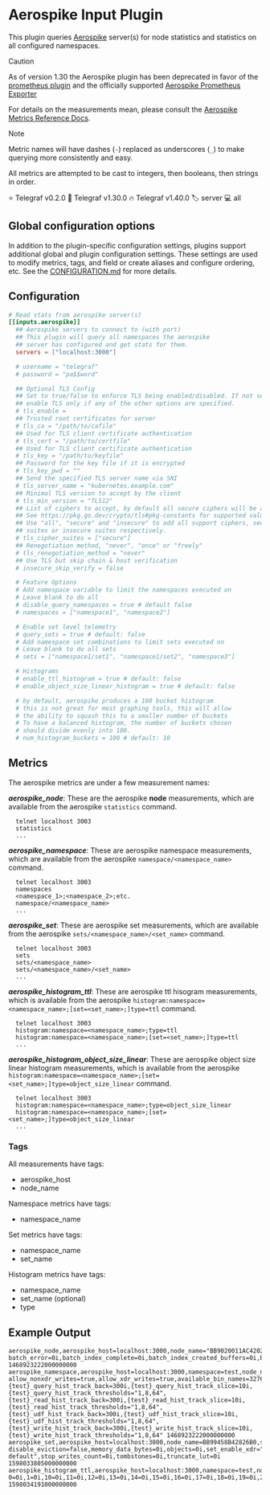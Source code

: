 # Aerospike Input Plugin

This plugin queries [Aerospike][aerospike] server(s) for node statistics and
statistics on all configured namespaces.

> [!CAUTION]
> As of version 1.30 the Aerospike plugin has been deprecated in favor of the
> [prometheus plugin](/plugins/inputs/prometheus/README.md) and the officially
> supported [Aerospike Prometheus Exporter][prometheus_exporter]

For details on the measurements mean, please consult the
[Aerospike Metrics Reference Docs][ref_manual].

> [!NOTE]
> Metric names will have dashes (`-`) replaced as underscores (`_`) to make
> querying more consistently and easy.

All metrics are attempted to be cast to integers, then booleans, then strings
in order.

⭐ Telegraf v0.2.0
🚩 Telegraf v1.30.0
🔥 Telegraf v1.40.0
🏷️ server
💻 all

[aerospike]: https://www.aerospike.com
[prometheus_exporter]: https://aerospike.com/docs/monitorstack/configure/configure-exporter
[ref_manual]: https://www.aerospike.com/docs/reference/metrics

## Global configuration options <!-- @/docs/includes/plugin_config.md -->

In addition to the plugin-specific configuration settings, plugins support
additional global and plugin configuration settings. These settings are used to
modify metrics, tags, and field or create aliases and configure ordering, etc.
See the [CONFIGURATION.md][CONFIGURATION.md] for more details.

[CONFIGURATION.md]: ../../../docs/CONFIGURATION.md#plugins

## Configuration

```toml @sample.conf
# Read stats from aerospike server(s)
[[inputs.aerospike]]
  ## Aerospike servers to connect to (with port)
  ## This plugin will query all namespaces the aerospike
  ## server has configured and get stats for them.
  servers = ["localhost:3000"]

  # username = "telegraf"
  # password = "pa$$word"

  ## Optional TLS Config
  ## Set to true/false to enforce TLS being enabled/disabled. If not set,
  ## enable TLS only if any of the other options are specified.
  # tls_enable =
  ## Trusted root certificates for server
  # tls_ca = "/path/to/cafile"
  ## Used for TLS client certificate authentication
  # tls_cert = "/path/to/certfile"
  ## Used for TLS client certificate authentication
  # tls_key = "/path/to/keyfile"
  ## Password for the key file if it is encrypted
  # tls_key_pwd = ""
  ## Send the specified TLS server name via SNI
  # tls_server_name = "kubernetes.example.com"
  ## Minimal TLS version to accept by the client
  # tls_min_version = "TLS12"
  ## List of ciphers to accept, by default all secure ciphers will be accepted
  ## See https://pkg.go.dev/crypto/tls#pkg-constants for supported values.
  ## Use "all", "secure" and "insecure" to add all support ciphers, secure
  ## suites or insecure suites respectively.
  # tls_cipher_suites = ["secure"]
  ## Renegotiation method, "never", "once" or "freely"
  # tls_renegotiation_method = "never"
  ## Use TLS but skip chain & host verification
  # insecure_skip_verify = false

  # Feature Options
  # Add namespace variable to limit the namespaces executed on
  # Leave blank to do all
  # disable_query_namespaces = true # default false
  # namespaces = ["namespace1", "namespace2"]

  # Enable set level telemetry
  # query_sets = true # default: false
  # Add namespace set combinations to limit sets executed on
  # Leave blank to do all sets
  # sets = ["namespace1/set1", "namespace1/set2", "namespace3"]

  # Histograms
  # enable_ttl_histogram = true # default: false
  # enable_object_size_linear_histogram = true # default: false

  # by default, aerospike produces a 100 bucket histogram
  # this is not great for most graphing tools, this will allow
  # the ability to squash this to a smaller number of buckets
  # To have a balanced histogram, the number of buckets chosen
  # should divide evenly into 100.
  # num_histogram_buckets = 100 # default: 10
```

## Metrics

The aerospike metrics are under a few measurement names:

***aerospike_node***: These are the aerospike **node** measurements, which are
available from the aerospike `statistics` command.

```text
  telnet localhost 3003
  statistics
  ...
```

***aerospike_namespace***: These are aerospike namespace measurements, which
are available from the aerospike `namespace/<namespace_name>` command.

```text
  telnet localhost 3003
  namespaces
  <namespace_1>;<namespace_2>;etc.
  namespace/<namespace_name>
  ...
```

***aerospike_set***: These are aerospike set measurements, which
are available from the aerospike `sets/<namespace_name>/<set_name>` command.

```text
  telnet localhost 3003
  sets
  sets/<namespace_name>
  sets/<namespace_name>/<set_name>
  ...
```

***aerospike_histogram_ttl***: These are aerospike ttl hisogram measurements,
which is available from the aerospike
`histogram:namespace=<namespace_name>;[set=<set_name>;]type=ttl` command.

```text
  telnet localhost 3003
  histogram:namespace=<namespace_name>;type=ttl
  histogram:namespace=<namespace_name>;[set=<set_name>;]type=ttl
  ...
```

***aerospike_histogram_object_size_linear***: These are aerospike object size
linear histogram measurements, which is available from the aerospike
`histogram:namespace=<namespace_name>;[set=<set_name>;]type=object_size_linear`
command.

```text
  telnet localhost 3003
  histogram:namespace=<namespace_name>;type=object_size_linear
  histogram:namespace=<namespace_name>;[set=<set_name>;]type=object_size_linear
  ...
```

### Tags

All measurements have tags:

- aerospike_host
- node_name

Namespace metrics have tags:

- namespace_name

Set metrics have tags:

- namespace_name
- set_name

Histogram metrics have tags:

- namespace_name
- set_name (optional)
- type

## Example Output

```text
aerospike_node,aerospike_host=localhost:3000,node_name="BB9020011AC4202" batch_error=0i,batch_index_complete=0i,batch_index_created_buffers=0i,batch_index_destroyed_buffers=0i,batch_index_error=0i,batch_index_huge_buffers=0i,batch_index_initiate=0i,batch_index_queue="0:0,0:0,0:0,0:0",batch_index_timeout=0i,batch_index_unused_buffers=0i,batch_initiate=0i,batch_queue=0i,batch_timeout=0i,client_connections=6i,cluster_integrity=true,cluster_key="8AF422E05281249E",cluster_size=1i,delete_queue=0i,demarshal_error=0i,early_tsvc_batch_sub_error=0i,early_tsvc_client_error=0i,early_tsvc_udf_sub_error=0i,fabric_connections=16i,fabric_msgs_rcvd=0i,fabric_msgs_sent=0i,heartbeat_connections=0i,heartbeat_received_foreign=0i,heartbeat_received_self=0i,info_complete=47i,info_queue=0i,migrate_allowed=true,migrate_partitions_remaining=0i,migrate_progress_recv=0i,migrate_progress_send=0i,objects=0i,paxos_principal="BB9020011AC4202",proxy_in_progress=0i,proxy_retry=0i,query_long_running=0i,query_short_running=0i,reaped_fds=0i,record_refs=0i,rw_in_progress=0i,scans_active=0i,sindex_gc_activity_dur=0i,sindex_gc_garbage_cleaned=0i,sindex_gc_garbage_found=0i,sindex_gc_inactivity_dur=0i,sindex_gc_list_creation_time=0i,sindex_gc_list_deletion_time=0i,sindex_gc_locktimedout=0i,sindex_gc_objects_validated=0i,sindex_ucgarbage_found=0i,sub_objects=0i,system_free_mem_pct=92i,system_swapping=false,tsvc_queue=0i,uptime=1457i 1468923222000000000
aerospike_namespace,aerospike_host=localhost:3000,namespace=test,node_name="BB9020011AC4202" allow_nonxdr_writes=true,allow_xdr_writes=true,available_bin_names=32768i,batch_sub_proxy_complete=0i,batch_sub_proxy_error=0i,batch_sub_proxy_timeout=0i,batch_sub_read_error=0i,batch_sub_read_not_found=0i,batch_sub_read_success=0i,batch_sub_read_timeout=0i,batch_sub_tsvc_error=0i,batch_sub_tsvc_timeout=0i,client_delete_error=0i,client_delete_not_found=0i,client_delete_success=0i,client_delete_timeout=0i,client_lang_delete_success=0i,client_lang_error=0i,client_lang_read_success=0i,client_lang_write_success=0i,client_proxy_complete=0i,client_proxy_error=0i,client_proxy_timeout=0i,client_read_error=0i,client_read_not_found=0i,client_read_success=0i,client_read_timeout=0i,client_tsvc_error=0i,client_tsvc_timeout=0i,client_udf_complete=0i,client_udf_error=0i,client_udf_timeout=0i,client_write_error=0i,client_write_success=0i,client_write_timeout=0i,cold_start_evict_ttl=4294967295i,conflict_resolution_policy="generation",current_time=206619222i,data_in_index=false,default_ttl=432000i,device_available_pct=99i,device_free_pct=100i,device_total_bytes=4294967296i,device_used_bytes=0i,disallow_null_setname=false,enable_benchmarks_batch_sub=false,enable_benchmarks_read=false,enable_benchmarks_storage=false,enable_benchmarks_udf=false,enable_benchmarks_udf_sub=false,enable_benchmarks_write=false,enable_hist_proxy=false,enable_xdr=false,evict_hist_buckets=10000i,evict_tenths_pct=5i,evict_ttl=0i,evicted_objects=0i,expired_objects=0i,fail_generation=0i,fail_key_busy=0i,fail_record_too_big=0i,fail_xdr_forbidden=0i,geo2dsphere_within.earth_radius_meters=6371000i,geo2dsphere_within.level_mod=1i,geo2dsphere_within.max_cells=12i,geo2dsphere_within.max_level=30i,geo2dsphere_within.min_level=1i,geo2dsphere_within.strict=true,geo_region_query_cells=0i,geo_region_query_falsepos=0i,geo_region_query_points=0i,geo_region_query_reqs=0i,high_water_disk_pct=50i,high_water_memory_pct=60i,hwm_breached=false,ldt_enabled=false,ldt_gc_rate=0i,ldt_page_size=8192i,master_objects=0i,master_sub_objects=0i,max_ttl=315360000i,max_void_time=0i,memory_free_pct=100i,memory_size=1073741824i,memory_used_bytes=0i,memory_used_data_bytes=0i,memory_used_index_bytes=0i,memory_used_sindex_bytes=0i,migrate_order=5i,migrate_record_receives=0i,migrate_record_retransmits=0i,migrate_records_skipped=0i,migrate_records_transmitted=0i,migrate_rx_instances=0i,migrate_rx_partitions_active=0i,migrate_rx_partitions_initial=0i,migrate_rx_partitions_remaining=0i,migrate_sleep=1i,migrate_tx_instances=0i,migrate_tx_partitions_active=0i,migrate_tx_partitions_imbalance=0i,migrate_tx_partitions_initial=0i,migrate_tx_partitions_remaining=0i,non_expirable_objects=0i,ns_forward_xdr_writes=false,nsup_cycle_duration=0i,nsup_cycle_sleep_pct=0i,objects=0i,prole_objects=0i,prole_sub_objects=0i,query_agg=0i,query_agg_abort=0i,query_agg_avg_rec_count=0i,query_agg_error=0i,query_agg_success=0i,query_fail=0i,query_long_queue_full=0i,query_long_reqs=0i,query_lookup_abort=0i,query_lookup_avg_rec_count=0i,query_lookup_error=0i,query_lookup_success=0i,query_lookups=0i,query_reqs=0i,query_short_queue_full=0i,query_short_reqs=0i,query_udf_bg_failure=0i,query_udf_bg_success=0i,read_consistency_level_override="off",repl_factor=1i,scan_aggr_abort=0i,scan_aggr_complete=0i,scan_aggr_error=0i,scan_basic_abort=0i,scan_basic_complete=0i,scan_basic_error=0i,scan_udf_bg_abort=0i,scan_udf_bg_complete=0i,scan_udf_bg_error=0i,set_deleted_objects=0i,sets_enable_xdr=true,sindex.data_max_memory="ULONG_MAX",sindex.num_partitions=32i,single_bin=false,stop_writes=false,stop_writes_pct=90i,storage_engine="device",storage_engine.cold_start_empty=false,storage_engine.data_in_memory=true,storage_engine.defrag_lwm_pct=50i,storage_engine.defrag_queue_min=0i,storage_engine.defrag_sleep=1000i,storage_engine.defrag_startup_minimum=10i,storage_engine.disable_odirect=false,storage_engine.enable_osync=false,storage_engine.file="/opt/aerospike/data/test.dat",storage_engine.filesize=4294967296i,storage_engine.flush_max_ms=1000i,storage_engine.fsync_max_sec=0i,storage_engine.max_write_cache=67108864i,storage_engine.min_avail_pct=5i,storage_engine.post_write_queue=0i,storage_engine.scheduler_mode="null",storage_engine.write_block_size=1048576i,storage_engine.write_threads=1i,sub_objects=0i,udf_sub_lang_delete_success=0i,udf_sub_lang_error=0i,udf_sub_lang_read_success=0i,udf_sub_lang_write_success=0i,udf_sub_tsvc_error=0i,udf_sub_tsvc_timeout=0i,udf_sub_udf_complete=0i,udf_sub_udf_error=0i,udf_sub_udf_timeout=0i,write_commit_level_override="off",xdr_write_error=0i,xdr_write_success=0i,xdr_write_timeout=0i,{test}_query_hist_track_back=300i,{test}_query_hist_track_slice=10i,{test}_query_hist_track_thresholds="1,8,64",{test}_read_hist_track_back=300i,{test}_read_hist_track_slice=10i,{test}_read_hist_track_thresholds="1,8,64",{test}_udf_hist_track_back=300i,{test}_udf_hist_track_slice=10i,{test}_udf_hist_track_thresholds="1,8,64",{test}_write_hist_track_back=300i,{test}_write_hist_track_slice=10i,{test}_write_hist_track_thresholds="1,8,64" 1468923222000000000
aerospike_set,aerospike_host=localhost:3000,node_name=BB99458B42826B0,set=test/test disable_eviction=false,memory_data_bytes=0i,objects=0i,set_enable_xdr="use-default",stop_writes_count=0i,tombstones=0i,truncate_lut=0i 1598033805000000000
aerospike_histogram_ttl,aerospike_host=localhost:3000,namespace=test,node_name=BB98EE5B42826B0,set=test 0=0i,1=0i,10=0i,11=0i,12=0i,13=0i,14=0i,15=0i,16=0i,17=0i,18=0i,19=0i,2=0i,20=0i,21=0i,22=0i,23=0i,24=0i,25=0i,26=0i,27=0i,28=0i,29=0i,3=0i,30=0i,31=0i,32=0i,33=0i,34=0i,35=0i,36=0i,37=0i,38=0i,39=0i,4=0i,40=0i,41=0i,42=0i,43=0i,44=0i,45=0i,46=0i,47=0i,48=0i,49=0i,5=0i,50=0i,51=0i,52=0i,53=0i,54=0i,55=0i,56=0i,57=0i,58=0i,59=0i,6=0i,60=0i,61=0i,62=0i,63=0i,64=0i,65=0i,66=0i,67=0i,68=0i,69=0i,7=0i,70=0i,71=0i,72=0i,73=0i,74=0i,75=0i,76=0i,77=0i,78=0i,79=0i,8=0i,80=0i,81=0i,82=0i,83=0i,84=0i,85=0i,86=0i,87=0i,88=0i,89=0i,9=0i,90=0i,91=0i,92=0i,93=0i,94=0i,95=0i,96=0i,97=0i,98=0i,99=0i 1598034191000000000
```
